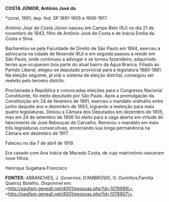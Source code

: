 **COSTA JÚNIOR, Antônio José da**

\*const. 1891; dep. fed. SP 1891-1905 e 1906-1917.

*Antônio José da Costa Júnior* nasceu em Campo Belo (RJ) no dia 21 de
novembro de 1843, filho de Antônio José da Costa e de Inácia Emília da
Costa e Silva.

Bacharelou-se pela Faculdade de Direito de São Paulo em 1864, exerceu a
advocacia na cidade de Resende (RJ) e em seguida passou a residir em São
Paulo, onde continuou a advogar e se tornou fazendeiro, adquirindo
terras que ocupavam boa parte do atual bairro da Água Branca. Filiado ao
Partido Liberal, elegeu-se deputado provincial para a legislatura
1880-1881. Na eleição seguinte, já sob o sistema de eleição distrital,
conseguiu ser reeleito pelo terceiro distrito.

Proclamada a República e convocadas eleições para o Congresso Nacional
Constituinte, foi eleito deputado por São Paulo. Após a promulgação da
Constituição em 24 de fevereiro de 1891, exerceu o mandato ordinário
entre junho daquele ano e dezembro de 1893, logrando a reeleição para
mais quatro legislaturas. Deixou a Câmara dos Deputados em dezembro de
1905, mas em 24 de setembro de 1906 foi eleito para a vaga aberta em
virtude do falecimento de José Rebouças de Carvalho. Renovou o mandato
em mais três legislaturas consecutivas, encerrando sua longa permanência
na Câmara em dezembro de 1917.

Faleceu no dia 7 de abril de 1919.

Era casado com Ana Inácia de Macedo Costa, de cujo matrimônio nasceram
nove filhos.

Henrique Sugahara Francisco

**FONTES:** ABRANCHES, J. *Governos*; D’AMBRÓSIO, O. *Ourinhos*;Família
Queiroz Botelho. Disponível em:
\<http://pagfam.geneall.net/4001/pessoas.php?id=1078989\>,
\<http://pagfam.geneall.net/4001/pessoas.php?id=1078907\>.
